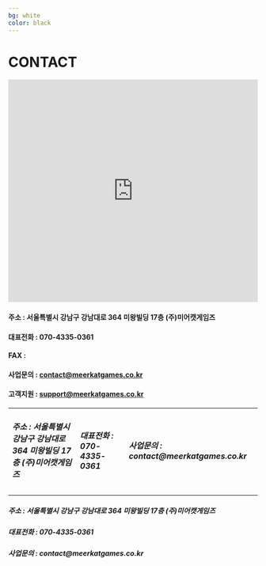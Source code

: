 ```yaml
---
bg: white
color: black
---
```



# CONTACT

<iframe src="https://www.google.com/maps/embed?pb=!1m18!1m12!1m3!1d1582.7612505906102!2d127.02859328696883!3d37.495592997464044!2m3!1f0!2f0!3f0!3m2!1i1024!2i768!4f13.1!3m3!1m2!1s0x0%3A0x0!2zMzfCsDI5JzQ0LjEiTiAxMjfCsDAxJzQ1LjciRQ!5e0!3m2!1sko!2skr!4v1533521760110" width="100%" height="450" frameborder="0" style="border:0" allowfullscreen></iframe>

#### 주소 : 서울특별시 강남구 강남대로 364 미왕빌딩 17층 (주)미어캣게임즈
#### 대표전화 : 070-4335-0361
#### FAX : 
#### 사업문의 : <contact@meerkatgames.co.kr>
#### 고객지원 : <support@meerkatgames.co.kr>

<table>
  <tr>
    <td><h5>주소 : 서울특별시 강남구 강남대로 364 미왕빌딩 17층 (주)미어캣게임즈</td>
    <td><h5>대표전화 : 070-4335-0361</td>
    <td><h5>사업문의 : contact@meerkatgames.co.kr</td>
  </tr>
  </table>
  
  <div><h5>주소 : 서울특별시 강남구 강남대로 364 미왕빌딩 17층 (주)미어캣게임즈</div>
  <div><h5>대표전화 : 070-4335-0361</div>
  <div><h5>사업문의 : contact@meerkatgames.co.kr</div>
